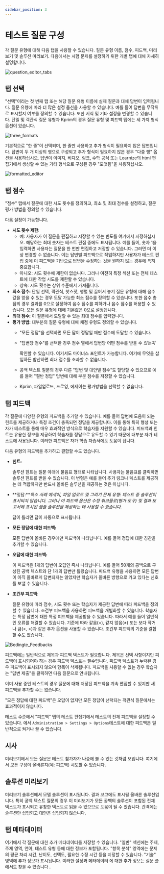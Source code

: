 ```yaml
---
sidebar_position: 3
---
```


# 테스트 질문 구성

각 질문 유형에 대해 다음 탭을 사용할 수 있습니다. 질문 유형 이름, 점수, 피드백, 미리보기 및 솔루션 미리보기. 다음에서는 시험 문제를 설정하기 위한 개별 탭에 대해 자세히 설명합니다.

 ![question_editor_tabs](/img/tests/question_editor_tabs.png)

## 탭 선택

"선택"이라는 첫 번째 탭 또는 해당 질문 유형 이름에 실제 질문과 대체 답변이 입력됩니다. 질문 유형에 따라 더 많은 설정 옵션을 사용할 수 있습니다. 예를 들어 답변을 무작위로 표시할지 여부를 정의할 수 있습니다. 또한 서식 및 기타 설정을 변경할 수 있습니다. 단일 및 객관식 질문 유형과 Kprim의 경우 질문 유형 및 피드백 탭에는 세 가지 형식 옵션이 있습니다.

 ![three_formats](/img/tests/three_formats.png)

기본적으로 "한 줄"이 선택되며, 한 줄만 사용하고 추가 형식이 필요하지 않은 답변입니다. 답변이 두 개 이상의 행으로 구성되고 추가 형식이 필요하지 않은 경우 "다중 행" 옵션을 사용하십시오. 답변이 이미지, 비디오, 링크, 수학 공식 또는 Learnize의 html 편집기에서 생성할 수 있는 기타 형식으로 구성된 경우 "포맷됨"을 사용하십시오.

 ![formatted_editor](/img/tests/formatted_editor.png)

## 탭 점수

"점수" 탭에서 질문에 대한 시도 횟수를 정의하고, 최소 및 최대 점수를 설정하고, 질문 평가 방법을 정의할 수 있습니다.

다음 설정이 가능합니다.

- **시도 횟수 제한:**
    - 예: 사용자가 이 질문을 편집하고 저장할 수 있는 빈도를 여기에서 지정하십시오. 해당하는 최대 숫자는 테스트 편집 중에도 표시됩니다. 예를 들어, 숫자 1을 입력하면 사용자는 질문을 한 번만 편집하고 저장할 수 있습니다. 그러면 더 이상 변경할 수 없습니다. 이는 답변별 피드백으로 작업하지만 사용자가 테스트 편집 중에 이 피드백을 기반으로 답변을 수정하는 것을 원하지 않는 경우에 특히 중요합니다.
    - 아니오: 시도 횟수에 제한이 없습니다. 그러나 여전히 특정 섹션 또는 전체 테스트에 대한 작업 시도를 제한할 수 있습니다.
    - 상속: 시도 횟수는 상위 수준에서 가져옵니다.
- **최소 점수:** 단일 선택, 객관식, 핫스팟, 행렬 및 끌어서 놓기 질문 유형에 대해 음수 값을 얻을 수 있는 경우 도달 가능한 최소 점수를 정의할 수 있습니다. 또한 음수 총점의 경우 결과를 0으로 설정하여 음수 점수를 피하거나 음수 점수를 허용할 수 있습니다. 모든 질문 유형에 대해 기본값은 0으로 설정됩니다.
- **최대 점수:** 이 질문에서 도달할 수 있는 최대 점수를 입력합니다.
- **평가 방법:** 대부분의 질문 유형에 대해 채점 유형도 정의할 수 있습니다.
    - "모든 정답"을 선택하면 모든 답이 정답일 때만 점수에 도달할 수 있습니다.
    - "답변당 점수"를 선택한 경우 점수 열에서 답변당 어떤 점수를 받을 수 *있는지*
        
        확인할 수 있습니다. 여기서도 마이너스 포인트가 가능합니다. 여기에 무엇을 삽입하든 합산하면 최대 점수를 초과할 수 없습니다.
        
    - 공백 텍스트 질문의 경우 다른 "답변 및 대안별 점수"도 할당할 수 있으므로 예를 들어 "절반 정답" 답변에 대해 부분 점수를 저장할 수 있습니다.
    - Kprim, 파일업로드, 드로잉, 에세이는 평가방법을 선택할 수 없습니다.

## 탭 피드백

각 질문에 다양한 유형의 피드백을 추가할 수 있습니다. 예를 들어 답변에 도움이 되는 힌트를 제공하거나 특정 조건이 충족되면 정답을 제공합니다. 이를 통해 특히 형성 또는 자가 테스트를 통해 매우 효과적인 방식으로 학습자를 지원할 수 있습니다. 피드백과 힌트는 유용한 정보를 제공하여 학습자를 정답으로 유도할 수 있기 때문에 대부분 자가 테스트에 사용됩니다. 이러한 피드백은 자가 학습 자습서에도 도움이 됩니다.

다음 유형의 피드백을 추가하고 결합할 수도 있습니다.

- **힌트:**
    
    솔루션 힌트는 질문 아래에 물음표 형태로 나타납니다. 사용자는 물음표를 클릭하면 솔루션 힌트를 받을 수 있습니다. 이 변형은 예를 들어 추가 링크나 텍스트를 제공하는 데 적합하지만 반드시 올바른 솔루션을 제공하는 것은 아닙니다.
    
- **정답:***특수 사례 에세이, 파일 업로드 및 그리기 문제 유형: 테스트 중 솔루션이 표시되지 않습니다. 그러나 이 피드백 옵션은 수정 워크플로(평가 도구) 및 결과 보고서에 표시된 샘플 솔루션을 제공하는 데 사용할 수 있습니다.*
    
    답이 틀리면 답이 자동으로 표시됩니다.
    
- **모든 정답에 대한 피드백:**
    
    모든 답변이 올바른 경우에만 피드백이 나타납니다. 예를 들어 정답에 대한 칭찬을 추가할 수 있습니다.
    
- **오답에 대한 피드백:**
    
    이 피드백은 1개의 답변이 오답인 즉시 나타납니다. 예를 들어 50개의 공백으로 구성된 공백 텍스트와 단 1개의 답변만 틀렸습니다. 피드백 유형을 사용하면 모든 답변이 아직 올바르게 답변되지는 않았지만 학습자가 올바른 방향으로 가고 있다는 신호를 보낼 수 있습니다.
    
- **조건부 피드백:**
    
    질문 유형에 따라 점수, 시도 횟수 또는 학습자가 제공한 답변에 따라 피드백을 정의할 수 있습니다. 조건부 피드백을 사용하면 피드백을 개별화할 수 있습니다. 학습자는 특정 답변에 대한 특정 피드백을 제공받을 수 있습니다. 따라서 예를 들어 일반적인 오류를 해결할 수 있습니다. 기준에 따라 같음(=), 같지 않음(≠) 또는 보다 작거나 큼(<, >)과 같은 추가 옵션을 사용할 수 있습니다. 조건부 피드백의 기준을 결합할 수도 있습니다.
    

 ![Bedingte_Feedbacks](/img/tests/Bedingte_Feedbacks.png)

피드백에는 일반적으로 제목과 피드백 텍스트가 필요합니다. 제목은 선택 사항이지만 피드백이 표시되어야 하는 경우 피드백 텍스트는 필수입니다. 피드백 텍스트가 누락된 경우 피드백이 표시되지 않으며 항목이 삭제됩니다. 피드백을 사용할 수 없는 경우 학습자는 "답변 제출"을 클릭하면 다음 질문으로 안내됩니다.

이미 사용 중인 테스트의 경우 질문에 대해 저장된 피드백을 계속 편집할 수 있지만 새 피드백을 추가할 수는 없습니다.

"모든 정답에 대한 피드백"은 오답이 없지만 모든 정답이 선택되는 객관식 질문에서는 효과적이지 않습니다.

테스트 수준에서 "피드백" 탭의 테스트 편집기에서 테스트의 전체 피드백을 설정할 수 있습니다. 에서 `Administration > Settings > Options`테스트에 대한 피드백은 일반적으로 켜거나 끌 수 있습니다.

## 시사

미리보기에서 모든 질문은 테스트 참가자가 나중에 볼 수 있는 것처럼 보입니다. 여기에서 모든 구성이 올바른지(예: 피드백) 시도할 수 있습니다.

## 솔루션 미리보기

미리보기 솔루션에서 모델 솔루션이 표시됩니다. 결과 보고에도 표시될 올바른 솔루션입니다. 특히 공백 텍스트 질문의 경우 이 미리보기가 모든 공백의 솔루션이 포함된 전체 텍스트가 표시되고 유창한 텍스트로 읽을 수 있으므로 도움이 될 수 있습니다. 간격에는 솔루션만 삽입되고 대안은 삽입되지 않습니다.

## 탭 메타데이터

여기에서 각 질문에 대한 추가 메타데이터를 저장할 수 있습니다. "일반" 섹션에는 주제, 주제 영역, 언어, 테스트 유형 등에 대한 정보가 포함됩니다. "항목 분석" 영역에는 문제의 평균 처리 시간, 난이도, 선택도, 필요한 수정 시간 등을 지정할 수 있습니다. "기술" 영역에 추가 정보가 표시됩니다. 이러한 설정과 메타데이터 에 대한 추가 정보는 질문 풀에서도 찾을 수 있습니다 .